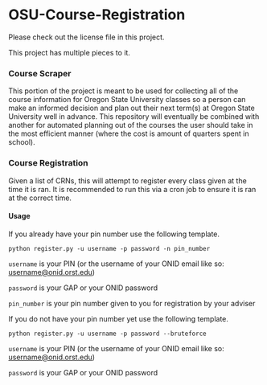OSU-Course-Registration
=======================

Please check out the license file in this project.

This project has multiple pieces to it.

### Course Scraper

This portion of the project is meant to be used for collecting all of the course information for Oregon State University classes so a person can make an informed decision and plan out their next term(s) at Oregon State University well in advance. This repository will eventually be combined with another for automated planning out of the courses the user should take in the most efficient manner (where the cost is amount of quarters spent in school).

### Course Registration
Given a list of CRNs, this will attempt to register every class given at the time it is ran. It is recommended to run this via a cron job to ensure it is ran at the correct time.

#### Usage
If you already have your pin number use the following template.

```python register.py -u username -p password -n pin_number```

```username``` is your PIN (or the username of your ONID email like so: username@onid.orst.edu)

```password``` is your GAP or your ONID password

```pin_number``` is your pin number given to you for registration by your adviser


If you do not have your pin number yet use the following template.

```python register.py -u username -p password --bruteforce```

```username``` is your PIN (or the username of your ONID email like so: username@onid.orst.edu)

```password``` is your GAP or your ONID password

